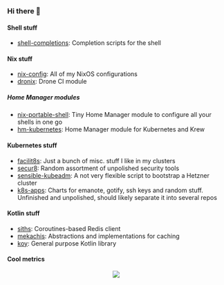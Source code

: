 ### Hi there 👋  

#### Shell stuff
* [shell-completions](https://github.com/huuff/shell-completions): Completion scripts for the shell

#### Nix stuff
* [nix-config](https://github.com/huuff/nix-config): All of my NixOS configurations
* [dronix](https://github.com/huuff/dronix): Drone CI module

##### Home Manager modules
* [nix-portable-shell](https://github.com/huuff/nix-portable-shell): Tiny Home Manager module to configure all your shells in one go
* [hm-kubernetes](https://github.com/huuff/hm-kubernetes): Home Manager module for Kubernetes and Krew

#### Kubernetes stuff
* [facilit8s](https://github.com/huuff/facilit8s): Just a bunch of misc. stuff I like in my clusters
* [secur8](https://github.com/huuff/secur8): Random assortment of unpolished security tools
* [sensible-kubeadm](https://github.com/huuff/sensible-kubeadm): A not very flexible script to bootstrap a Hetzner cluster
* [k8s-apps](https://github.com/huuff/k8s-apps): Charts for emanote, gotify, ssh keys and random stuff. Unfinished and unpolished, should likely separate it into several repos

#### Kotlin stuff
* [siths](https://github.com/huuff/siths): Coroutines-based Redis client
* [mekachis](https://github.com/huuff/mekachis): Abstractions and implementations for caching
* [koy](https://github.com/huuff/koy): General purpose Kotlin library

#### Cool metrics
<p align="center">
  <img src="https://github-readme-stats.vercel.app/api/top-langs/?username=huuff&layout=compact&langs_count=20">
</p>

